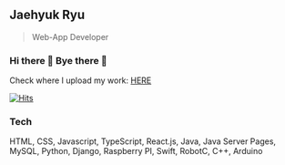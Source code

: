 Jaehyuk Ryu
-----------
> Web-App Developer
### Hi there 👋 Bye there 👋
Check where I upload my work: [HERE](https://ryubsmile.github.io/webface/)

[![Hits](https://hits.seeyoufarm.com/api/count/incr/badge.svg?url=https%3A%2F%2Fgithub.com%2Fryubsmile%2F&count_bg=%23CFA400&title_bg=%230D0D0D&icon=deliveroo.svg&icon_color=%23FBCB48&title=hits&edge_flat=false)](https://hits.seeyoufarm.com)  


### Tech
HTML, CSS, Javascript, TypeScript, React.js, Java, Java Server Pages, MySQL, Python, Django, Raspberry PI, Swift, RobotC, C++, Arduino

